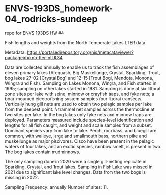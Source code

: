 # ENVS-193DS_homework-04_rodricks-sundeep
repo for ENVS 193DS HW #4

Fish lengths and weights from the North Temperate Lakes LTER data

Metadata: https://portal.edirepository.org/nis/metadataviewer?packageid=knb-lter-ntl.6.34

Data are collected annually to enable us to track the fish assemblages of eleven primary lakes (Allequash, Big Muskellunge, Crystal, Sparkling, Trout, bog lakes 27-02 [Crystal Bog] and 12-15 [Trout Bog], Mendota, Monona, Wingra and Fish). Sampling on Lakes Monona, Wingra, and Fish started in 1995; sampling on other lakes started in 1981. Sampling is done at six littoral zone sites per lake with seine, minnow or crayfish traps, and fyke nets; a boat-mounted electrofishing system samples four littoral transects. Vertically hung gill nets are used to obtain two pelagic samples per lake from the deepest point. A trammel net samples across the thermocline at two sites per lake. In the bog lakes only fyke nets and minnow traps are deployed. Parameters measured include species-level identification and lengths for all fish caught, and weight and scale samples from a subset. Dominant species vary from lake to lake. Perch, rockbass, and bluegill are common, with walleye, large and smallmouth bass, northern pike and muskellunge as major piscivores. Cisco have been present in the pelagic waters of four lakes, and an exotic species, rainbow smelt, is present in two. The bog lakes contain mudminnows.

The only sampling done in 2020 were a single gill-netting replicate in Sparkling, Crystal, and Trout lakes. Sampling in Fish Lake was missed in 2021 due to significant lake level changes. Data from the two bogs is missing in 2022.

Sampling Frequency: annually Number of sites: 11.